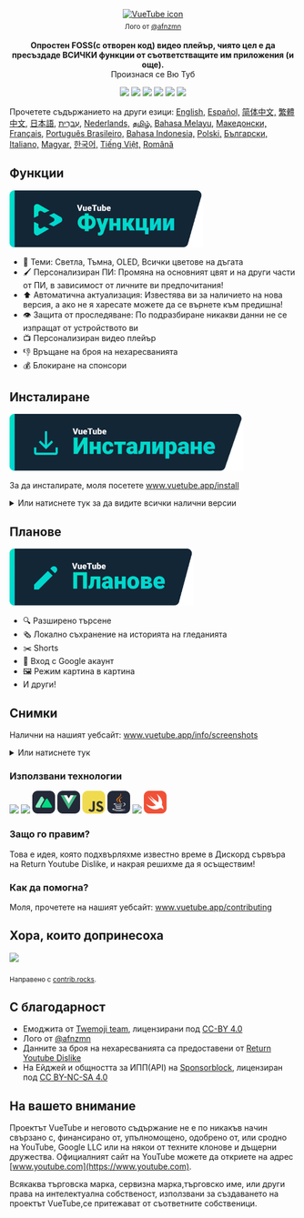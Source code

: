 <p align="center">
  <a href="https://vuetube.app/">
    <img src="https://cdn.discordapp.com/attachments/751596360108605500/980418672331988992/VueTube_Dark.svg" alt="VueTube icon" width="500"/>
  </a>
  </br>
  <sub>Лого от <a href="https://github.com/afnzmn">@afnzmn</a></sub>
  </br>
  </br>
<strong>Опростен FOSS(с отворен код) видео плейър, чиято цел е да пресъздаде ВСИЧКИ функции от съответстващите им приложения (и още).</strong>
</br>
Произнася се Вю Туб
</p>

<p align="center">
  <a href="https://github.com/VueTubeApp/VueTube/blob/main/LICENSE" alt="License"><img src="https://img.shields.io/github/license/VueTubeApp/VueTube"></img></a>
  <a href="https://github.com/VueTubeApp/VueTube/actions/workflows/ci.yml" alt="CI"><img src="https://github.com/VueTubeApp/VueTube/actions/workflows/ci.yml/badge.svg"></img></a>
  <a href="https://reddit.com/r/vuetube" alt="Reddit"><img src="https://img.shields.io/reddit/subreddit-subscribers/vuetube?label=r%2FVuetube&logo=reddit&logoColor=white"></img></a>
  <a href="https://t.me/VueTube" alt="Telegram"><img src="https://img.shields.io/endpoint?color=neon&style=flat&url=https%3A%2F%2Ftg.sumanjay.workers.dev%2Fvuetube"></img></a>
  <a href="https://discord.gg/7P8KJrdd5W" alt="Discord"><img src="https://img.shields.io/discord/946587366242533377?label=Discord&style=flat&logo=discord&logoColor=white"></img></a>
  <a href="https://twitter.com/VueTubeApp" alt="Twitter"><img src="https://img.shields.io/twitter/follow/VueTubeApp?label=Follow&style=flat&logo=twitter"></img></a>
</p>

Прочетете съдържанието на други езици: [English,](/readme.md) [Español,](readme.es.md) [简体中文,](readme.zh-hans.md) [繁體中文,](readme.zh-hant.md) [日本語,](readme.ja.md) [עִברִית,](readme.he.md) [Nederlands,](readme.nl.md) [தமிழ்,](readme.ta.md) [Bahasa Melayu,](readme.ms.md) [Македонски,](readme.mk.md) [Français,](readme.fr.md) [Português Brasileiro,](readme.pt-br.md) [Bahasa Indonesia,](readme.id.md) [Polski,](readme.pl.md) [Български,](readme.bg.md) [Italiano,](readme.it.md) [Magyar,](readme.hu.md) [한국어,](readme.kr.md) [Tiếng Việt,](readme.vi.md) [Română](readme.ro.md)

## Функции

<img src="../resources/readme-bg/Features.bg.svg" alt="VueTube icon" height="100"/>

- 🎨 Теми: Светла, Тъмна, OLED, Всички цветове на дъгата
- 🖌️ Персонализиран ПИ: Промяна на основният цвят и на други части от ПИ, в зависимост от личните ви предпочитания!
- ⬆️ Автоматична актуализация: Известява ви за наличието на нова версия, а ако не я харесате можете да се върнете към предишна!
- 👁️ Защита от проследяване: По подразбиране никакви данни не се изпращат от устройството ви
- 📺 Персонализиран видео плейър
- 👎 Връщане на броя на нехаресванията
- 💰 Блокиране на спонсори

## Инсталиране

<img src="../resources/readme-bg/Install.bg.svg" alt="VueTube icon" height="100"/>

За да инсталирате, моля посетете www.vuetube.app/install

<details>
  <summary>Или натиснете тук за да видите всички налични версии</summary>
<br />

### Android

| <a href=https://nightly.link/VueTubeApp/VueTube/workflows/ci/main/android.zip><img id="im" width="200" src=../resources/getunstable.png></a> | <a href=https://github.com/VueTubeApp/VueTube/releases/download/0.2/VueTube-Canary-June-15-2022.apk><img id="im" width="200" src=../resources/getcanary.png></a> | <a href=https://vuetube.app/install><img id="im" width="200" src=../resources/getstable.png></a> |
| ------------------------------------------------------------------------------------------------------------------------------------------- | --------------------------------------------------------------------------------------------------------------------------------------------------------------- | ----------------------------------------------------------------------------------------------- |
| С много бъгове, но получавате ранен достъп до най-новите функции                                                                            | По-малко бъгове от нестабилната, малко повече функции от стабилната                                                                                             | Не е налична докато приложението не бъде достатъчно разработено                                 |

### iOS

| <a href=https://nightly.link/VueTubeApp/VueTube/workflows/ci/main/iOS.zip><img id="im" width="200" src=../resources/getunstable.png></a> | <a href=https://cdn.discordapp.com/attachments/949908267855921163/972164558930198528/VueTube-Canary-May-6-2022.ipa><img id="im" width="200" src=../resources/getcanary.png></a> | <a href=https://vuetube.app/install><img id="im" width="200" src=../resources/getstable.png></a> |
| --------------------------------------------------------------------------------------------------------------------------------------- | ------------------------------------------------------------------------------------------------------------------------------------------------------------------------------ | ----------------------------------------------------------------------------------------------- |
| С много бъгове, но получавате ранен достъп до най-новите функции                                                                        | По-малко бъгове от нестабилната, малко повече функции от стабилната                                                                                                            | Не е налична докато приложението не бъде достатъчно разработено                                 |

</details>

## Планове

<img src="../resources/readme-bg/Plans.bg.svg" alt="VueTube icon" height="100"/>

- 🔍 Разширено търсене
- 🗞️ Локално съхранение на историята на гледанията
- ✂️ Shorts
- 🧑 Вход с Google акаунт
- 🖼️ Режим картина в картина
- И други!

## Снимки

Налични на нашият уебсайт: www.vuetube.app/info/screenshots

<details>
  <summary> Или натиснете тук </summary>
<br />
  
<img src="https://vuetube.app/wtch.png" width="400">
<img src="https://vuetube.app/stng.png" width="400">
<img src="https://vuetube.app/srch.png" width="400">
     
</details>

### Използвани технологии

<a href="https://capacitorjs.com/solution/vue"><img src="https://cdn.discordapp.com/attachments/953538236716814356/955694368742834176/Capacitator-Dark.svg" height=40/></a> <a href="https://vuetifyjs.com/"><img src="https://cdn.discordapp.com/attachments/810799100940255260/973719873467342908/Vuetify-Dark.svg" height=40/></a> <a href="https://nuxtjs.org/"><img src="https://github.com/tandpfun/skill-icons/raw/main/icons/NuxtJS-Dark.svg" height=40/></a> <a href="https://vuejs.org/"><img src="https://github.com/tandpfun/skill-icons/raw/main/icons/VueJS-Dark.svg" height=40/></a> <a href="https://javascript.com/"><img src="https://github.com/tandpfun/skill-icons/raw/main/icons/JavaScript.svg" height=40/></a> <a href="https://java.com/"><img src="https://github.com/tandpfun/skill-icons/raw/main/icons/Java-Dark.svg" height=40/></a> <a href="https://gradle.com/"><img src="https://cdn.discordapp.com/attachments/810799100940255260/955691550560636958/Gradle.svg" height=40/></a> <a href="https://developer.apple.com/swift/"><img src="https://github.com/tandpfun/skill-icons/raw/main/icons/Swift.svg" height=40/></a>

### Защо го правим?

Това е идея, която подхвърляхме известно време в Дискорд сървъра на Return Youtube Dislike, и накрая решихме да я осъществим!

### Как да помогна?

Моля, прочетете на нашият уебсайт: www.vuetube.app/contributing

## Хора, които допринесоха

<a href="https://github.com/VueTubeApp/VueTube/graphs/contributors">
  <img src="https://contrib.rocks/image?repo=VueTubeApp/VueTube" />
</a>

<sub>Направено с [contrib.rocks](https://contrib.rocks). </sub>

## С благодарност

- Емоджита от [Twemoji team](https://twemoji.twitter.com/), лицензирани под [CC-BY 4.0](https://creativecommons.org/licenses/by/4.0/)
- Лого от [@afnzmn](https://github.com/afnzmn)
- Данните за броя на нехаресванията са предоставени от [Return Youtube Dislike](https://returnyoutubedislike.com/)
- На Ейджей и общността за ИПП(API) на [Sponsorblock](https://https://sponsor.ajay.app/), лицензиран под [CC BY-NC-SA 4.0](https://creativecommons.org/licenses/by-nc-sa/4.0/)

## На вашето внимание

Проектът VueTube и неговото съдържание не е по никакъв начин свързано с, финансирано от, упълномощено, одобрено от, или сродно на YouTube, Google LLC или на някои от техните клонове и дъщерни дружества. Официалният сайт на YouTube можете да откриете на адрес [www.youtube.com](https://www.youtube.com).

Всякаква търговска марка, сервизна марка,търговско име, или други права на интелектуална собственост, използвани за създаването на проектът VueTube,се притежават от съответните собственици.
